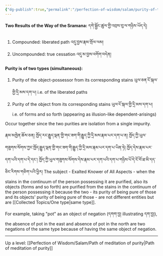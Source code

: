 ```yaml
---
{"dg-publish":true,"permalink":"/perfection-of-wisdom/salam/purity-of-the-object/"}
---
```


**Two Results of the Way of the Sramana:** དགེ་སྦྱོང་ཚུལ་གྱི་འབྲས་བུ་ལ་གཉིས་ཡོད་དེ།
1. Compounded: liberated path འདུ་བྱས་རྣམ་གྲོལ་ལམ།
2. Uncompounded: true cessation འདུ་མ་བྱས་འགོག་བདེན།

**Purity is of two types (simultaneous):**
1. Purity of the object-possessor from its corresponding stains ཡུལ་ཅན་ངོ་སྐལ་གྱི་དྲི་མས་དག་པ།
   i.e. of the liberated paths
2. Purity of the object from its corresponding stains ཡུལ་ངོ་སྐལ་གྱི་དྲི་མས་དག་པ།
   i.e. of forms and so forth (appearing as illusion-like dependent-arisings)

Occur together since the two purities are isolation from a single impurity.

རྣམ་མཁྱེན་ཆོས་ཅན། ཁྱོད་རང་རྒྱུད་ལྡན་གྱི་གང་ཟག་གི་རྒྱུད་ཀྱི་དྲི་མས་རྣམ་པར་དག་པ་ན། 
ཁྱོད་ཀྱི་ཡུལ་གཟུགས་སོགས་ཀྱང་ཁྱོད་རྒྱུད་ལྡན་གྱི་གང་ཟག་གི་རྒྱུད་ཀྱི་དྲི་མས་རྣམ་པར་དག་པ་ཡིན་ཏེ། ཁྱོད་དེས་རྣམ་པར་དག་པའི་དག་པ་དེ་དང༌། 
ཁྱོད་ཀྱི་ཡུལ་གཟུགས་སོགས་དེས་རྣམ་པར་དག་པའི་དག་པ་གཉིས་པོ་དེ་ངོ་བོ་ཐ་མི་དད་ཅིང་རིགས་གཅིག་པའི་ཕྱིར།
The subject - Exalted Knower of All Aspects - when the stains in the continuum of the person possessing it are purified, also its objects (forms and so forth) are purified from the stains in the continuum of the person possessing it because the two - its purity of being pure of those and its objects' purity of being pure of those - are not different entities but are [[Collected Topics/One type\|same type]].

For example, taking "pot" as an object of negation (དགག་བྱ། illustrating དག་བྱ།), the absence of pot in the east and absence of pot in the north are two negations of the same type because of having the same object of negation.

---
Up a level: [[Perfection of Wisdom/Salam/Path of meditation of purity\|Path of meditation of purity]]